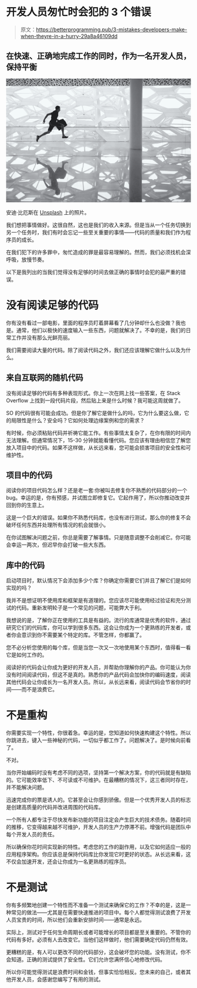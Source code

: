 # 开发人员匆忙时会犯的 3 个错误

> 原文：<https://betterprogramming.pub/3-mistakes-developers-make-when-theyre-in-a-hurry-29a8a46109dd>

## 在快速、正确地完成工作的同时，作为一名开发人员，保持平衡

![](img/e57882e71823da3eae2d380f21382538.png)

安迪·比厄斯在 [Unsplash](https://unsplash.com/s/photos/hurry?utm_source=unsplash&utm_medium=referral&utm_content=creditCopyText) 上的照片。

我们想把事情做好。这很自然，这也是我们的收入来源。但是当从一个任务切换到另一个任务时，我们有时会忘记一些至关重要的事情——代码的质量和我们作为程序员的成长。

在我们犯下的许多罪中，匆忙造成的罪是最容易理解的。然而，我们必须找机会深呼吸，放慢节奏。

以下是我列出的当我们觉得没有足够的时间去做正确的事情时会犯的最严重的错误。

# 没有阅读足够的代码

你有没有看过一部电影，里面的程序员盯着屏幕看了几分钟却什么也没做？我也是。通常，他们以极快的速度输入一些东西，问题就解决了。不幸的是，我们的日常工作并没有那么光鲜亮丽。

我们需要阅读大量的代码。除了阅读代码之外，我们还应该理解它做什么以及为什么。

## 来自互联网的随机代码

没有阅读足够的代码有多种表现形式。你上一次在网上找一些答案，在 Stack Overflow 上找到一段代码片段，然后贴上来是什么时候？我可能这周就做了。

SO 的代码很有可能会成功。但是你了解它是做什么的吗，它为什么要这么做，它的局限性是什么？安全吗？它如何处理边缘案例和您的需求？

有时候，你必须粘贴代码并祈祷它能工作。有些事情太复杂了，在你有限的时间内无法理解。但通常情况下，15-30 分钟就能看懂代码。您应该有理由相信您了解您放入项目中的代码。如果不这样做，从长远来看，您可能会损害项目的安全性和可维护性。

## 项目中的代码

阅读你的项目代码怎么样？还是老一套:你被叫去修复你不熟悉的代码部分的一个 bug。幸运的是，你有预感，并试图立即修复它。它起作用了，所以你推动改变并回到你的生意上。

这是一个巨大的错误。如果你不熟悉代码库，也没有进行测试，那么你的修复不会破坏任何东西并处理所有情况的机会就很小。

在你试图解决问题之前，你总是需要了解事情。只是随意调整不会削减它。你可能会幸运一两次，但迟早你会打破一些大东西。

## 库中的代码

启动项目时，默认情况下会添加多少个库？你确定你需要它们并且了解它们是如何实现的吗？

我并不是想证明不使用库和框架是有道理的。您应该尽可能使用经过验证和充分测试的代码。重新发明轮子是一个常见的问题，可能弊大于利。

我想说的是，了解你正在使用的工具是有益的。流行的库通常是优秀的软件，通过研究它们的代码库，你可以学到很多东西。这会让你成为一个更熟练的开发者，或者你会意识到你不需要某个特定的库。不管怎样，你都赢了。

您不必分析您使用的每个库，但是当您一次又一次地使用某个东西时，值得看一看它是如何工作的。

阅读好的代码会让你成为更好的开发人员，并帮助你理解你的产品。你可能认为你没有时间阅读代码，但这不是真的。熟悉你的产品代码会加快你的编码速度，阅读其他代码会让你成长为一名开发人员。所以，从长远来看，阅读代码会节省你的时间——而不是浪费它。

# 不是重构

你需要实现一个特性，你很着急。幸运的是，您知道如何快速构建这个特性。所以你跳进去，键入一些神秘的代码，一切似乎都工作了。问题解决了。是时候向前看了。

不对。

当你开始编码时没有考虑不同的选项，坚持第一个解决方案，你的代码就是有缺陷的。它可能效率低下、不可读或不可维护。在最糟糕的情况下，这三者同时存在，并不能解决问题。

迅速完成你的票是诱人的。它甚至会让你感到骄傲。但是一个优秀开发人员的标志是创建高质量的代码并改进周围的代码库。

一个所有人都专注于尽快发布新功能的项目注定会产生巨大的技术债务。随着时间的推移，它变得越来越不可维护，开发人员的生产力停滞不前。增强代码是团队中每个开发人员的责任。

所以确保你花时间实现新的特性。考虑您的工作的副作用，以及它如何适应一般的应用程序架构。你应该总是保持代码库比你发现它时更好的状态。从长远来看，这不仅会加速开发，还会让你成为一名更熟练的程序员。

# 不是测试

你有多频繁地创建一个特性而不准备一个测试来确保它的工作？不幸的是，这是一种常见的做法——尤其是在需要快速推进的项目中。每个人都觉得测试浪费了开发人员宝贵的时间，所以他们会重新安排时间——通常是永远。

实际上，测试对于任何生命周期长或者可能增长的项目都是至关重要的。不管你的代码有多好。必须有人去改变它。当他们这样做时，他们需要确定代码仍然有效。

更糟糕的是，有人可以更改不同的代码部分，这会破坏您的功能。没有测试，你不会知道。正确的测试提供了安全性。它们允许您满怀信心地修改代码。

所以你可能觉得测试是浪费时间和金钱，但事实恰恰相反。您未来的自己，或者其他开发人员，会感谢您编写了有用的测试。